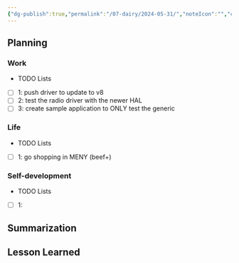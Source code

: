 ```yaml
---
{"dg-publish":true,"permalink":"/07-dairy/2024-05-31/","noteIcon":"","created":"2024-05-31T08:03:48.029+02:00","updated":"2024-05-31T08:05:00.383+02:00"}
---
```


## Planning 
### Work
- TODO Lists
- [ ] 1: push driver to update to v8
- [ ] 2: test the radio driver with the newer HAL
- [ ] 3: create sample application to ONLY test the generic
### Life
- TODO Lists
- [ ] 1: go shopping in MENY (beef+)
### Self-development
- TODO Lists
- [ ] 1:
## Summarization

## Lesson Learned
